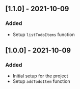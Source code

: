 ## [1.1.0] - 2021-10-09

### Added

- Setup `listTodoItems` function

## [1.0.0] - 2021-10-09

### Added

- Initial setup for the project
- Setup `addTodoItem` function
